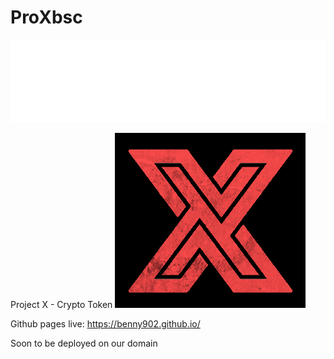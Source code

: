 
# ProXbsc


![alt text](https://github.com/Benny902/ProXbsc/blob/main/media/projectXgifcut.gif?raw=true)


Project X - Crypto Token
![alt text](https://github.com/Benny902/ProXbsc/blob/main/media/smallX2.png?raw=true)


Github pages live: https://benny902.github.io/

Soon to be deployed on our domain
